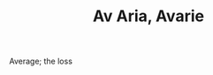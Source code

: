 ---
title: Av Aria, Avarie
letter: A
permalink: "/definitions/bld-av-aria-avarie.html"
body: Average; the loss
published_at: '2018-07-07'
source: Black's Law Dictionary 2nd Ed (1910)
layout: post
---